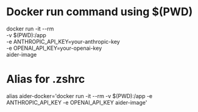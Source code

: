 # Docker run command using $(PWD)
docker run -it --rm \
  -v $(PWD):/app \
  -e ANTHROPIC_API_KEY=your-anthropic-key \
  -e OPENAI_API_KEY=your-openai-key \
  aider-image


# Alias for .zshrc
alias aider-docker='docker run -it --rm -v $(PWD):/app -e ANTHROPIC_API_KEY -e OPENAI_API_KEY aider-image'
